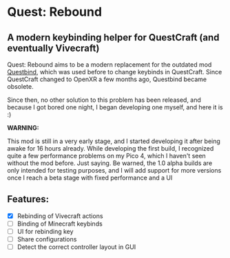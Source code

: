 # Quest: Rebound
## A modern keybinding helper for QuestCraft (and eventually Vivecraft)

Quest: Rebound aims to be a modern replacement for the outdated mod [Questbind](https://modrinth.com/mod/questbind), which was used before to change keybinds in QuestCraft.
Since QuestCraft changed to OpenXR a few months ago, Questbind became obsolete.

Since then, no other solution to this problem has been released, and because I got bored one night, I began developing one myself, and here it is :)

**WARNING:**

This mod is still in a very early stage, and I started developing it after being awake for 16 hours already. While developing the first build, I recognized quite a few performance problems on my Pico 4, which I haven't seen without the mod before. Just saying.
Be warned, the 1.0 alpha builds are only intended for testing purposes, and I will add support for more versions once I reach a beta stage with fixed performance and a UI

## Features:
- [x] Rebinding of Vivecraft actions
- [ ] Binding of Minecraft keybinds
- [ ] UI for rebinding key
- [ ] Share configurations
- [ ] Detect the correct controller layout in GUI